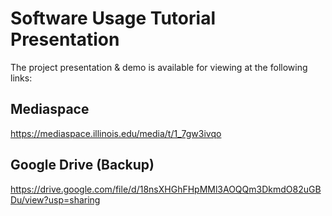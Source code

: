 # Software Usage Tutorial Presentation

The project presentation & demo is available for viewing at the following links:

## Mediaspace
https://mediaspace.illinois.edu/media/t/1_7gw3ivqo

## Google Drive (Backup)
https://drive.google.com/file/d/18nsXHGhFHpMMl3AOQQm3DkmdO82uGBDu/view?usp=sharing
